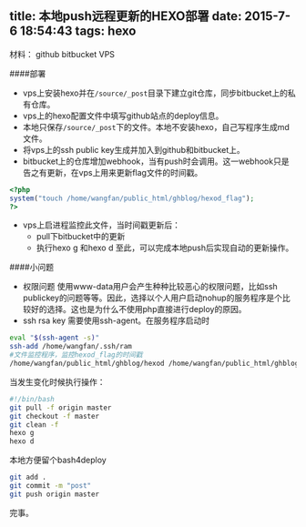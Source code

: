 title: 本地push远程更新的HEXO部署
date: 2015-7-6 18:54:43
tags: hexo 
---

材料： github bitbucket VPS

####部署
* vps上安装hexo并在`/source/_post`目录下建立git仓库，同步bitbucket上的私有仓库。
* vps上的hexo配置文件中填写github站点的deploy信息。
* 本地只保存`/source/_post`下的文件。本地不安装hexo，自己写程序生成md文件。
* 将vps上的ssh public key生成并加入到github和bitbucket上。
* bitbucket上的仓库增加webhook，当有push时会调用。这一webhook只是告之有更新，在vps上用来更新flag文件的时间戳。
```php
<?php
system("touch /home/wangfan/public_html/ghblog/hexod_flag");
?>
```
<!--more-->
* vps上启进程监控此文件，当时间戳更新后：
	* pull下bitbucket中的更新
	* 执行hexo g 和hexo d
至此，可以完成本地push后实现自动的更新操作。

####小问题
* 权限问题
使用www-data用户会产生种种比较恶心的权限问题，比如ssh publickey的问题等等。因此，选择以个人用户启动nohup的服务程序是个比较好的选择。这也是为什么不使用php直接进行deploy的原因。
* ssh rsa key
需要使用ssh-agent。在服务程序启动时
```bash
eval "$(ssh-agent -s)"
ssh-add /home/wangfan/.ssh/ram
#文件监控程序，监控hexod_flag的时间戳
/home/wangfan/public_html/ghblog/hexod /home/wangfan/public_html/ghblog/hexod_flag
```
当发生变化时候执行操作：
```bash
#!/bin/bash
git pull -f origin master
git checkout -f master
git clean -f
hexo g
hexo d
```
本地方便留个bash4deploy
```bash
git add .
git commit -m "post"
git push origin master
```
完事。
